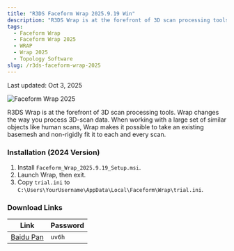 ```yaml
---
title: "R3DS Faceform Wrap 2025.9.19 Win"
description: "R3DS Wrap is at the forefront of 3D scan processing tools, changing the way you work with 3D scan data."
tags:
  - Faceform Wrap
  - Faceform Wrap 2025
  - WRAP
  - Wrap 2025
  - Topology Software
slug: /r3ds-faceform-wrap-2025
---
```


Last updated: Oct 3, 2025

![Faceform Wrap 2025](https://www.gfxcamp.com/wp-content/uploads/2025/10/Faceform-Wrap-2025.jpg)

R3DS Wrap is at the forefront of 3D scan processing tools. Wrap changes the way you process 3D-scan data. When working with a large set of similar objects like human scans, Wrap makes it possible to take an existing basemesh and non-rigidly fit it to each and every scan.

### Installation (2024 Version)

1.  Install `Faceform_Wrap_2025.9.19_Setup.msi`.
2.  Launch Wrap, then exit.
3.  Copy `trial.ini` to `C:\Users\YourUsername\AppData\Local\Faceform\Wrap\trial.ini`.

### Download Links

| Link                                                              | Password |
| ----------------------------------------------------------------- | -------- |
| [Baidu Pan](https://pan.baidu.com/s/1EPrZXslJz2QFjZYtjcXV_A?pwd=uv6h) | `uv6h`   |
